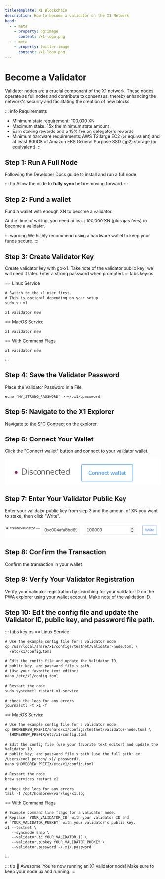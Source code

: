 ```yaml
---
titleTemplate: X1 Blockchain
description: How to become a validator on the X1 Network
head:
  - - meta
    - property: og:image
      content: /x1-logo.png
  - - meta
    - property: twitter:image
      content: /x1-logo.png
---
```


# Become a Validator

Validator nodes are a crucial component of the X1 network.
These nodes operate as full nodes and contribute to consensus,
thereby enhancing the network's security and facilitating the creation of new blocks.

::: info Requirements

- Minimum state requirement: 100,000 XN
- Maximum stake: 15x the minimum state amount
- Earn staking rewards and a 15% fee on delegator's rewards
- Minimum hardware requirements: AWS T2.large EC2 (or equivalent) and at least
  800GB of Amazon EBS General Purpose SSD (gp2) storage (or equivalent).
:::

## Step 1: Run A Full Node

Following the [Developer Docs](./getting-started) guide to install and run a full node. 

::: tip 
Allow the node to **fully sync** before moving forward.
:::

## Step 2: Fund a wallet

Fund a wallet with enough XN to become a validator. 

At the time of writing, you need at least 100,000 XN (plus gas fees) to become a validator.

::: warning
We highly recommend using a hardware wallet to keep your funds secure.
:::

## Step 3: Create Validator Key

Create validator key with go-x1. Take note of the validator public key; we will need it later. Enter a strong password when prompted.
::: tabs key:os

== Linux Service

```shell [Linux Service]
# Switch to the x1 user first.
# This is optional depending on your setup.
sudo su x1

x1 validator new
```

== MacOS Service

```shell [MacOS Service]
x1 validator new
```

== With Command Flags

```shell [With Command Flags]
x1 validator new
```
:::

## Step 4: Save the Validator Password

Place the Validator Password in a File.

```shell
echo "MY_STRONG_PASSWORD" > ~/.x1/.password
```

## Step 5: Navigate to the X1 Explorer

Navigate to the [SFC Contract](https://explorer.x1-testnet.xen.network/address/0xFC00FACE00000000000000000000000000000000/write-contract#address-tabs) on the explorer.

## Step 6: Connect Your Wallet

Click the "Connect wallet" button and connect to your validator wallet.

[![Connect wallet](connect-wallet.png)](connect-wallet.png)

## Step 7: Enter Your Validator Public Key

Enter your validator public key from step 3 and the amount of XN you want to stake, then click "Write".

[![Connect wallet](create-validator.png)](create-validator.png)

## Step 8: Confirm the Transaction

Confirm the transaction in your wallet.

## Step 9: Verify Your Validator Registration

Verify your validator registration by searching for your validator ID on the [PWA explorer](https://pwa-explorer.x1-testnet.xen.network/staking) using your wallet account.
Make note of the validation ID.

## Step 10: Edit the config file and update the Validator ID, public key, and password file path.

::: tabs key:os
== Linux Service

```shell [Linux Service]
# Use the example config file for a validator node
cp /usr/local/share/x1/configs/testnet/validator-node.toml \
  /etc/x1/config.toml

# Edit the config file and update the Validator ID,
# public key, and password file's path.
# (Use your favorite text editor)
nano /etc/x1/config.toml

# Restart the node
sudo systemctl restart x1.service

# check the logs for any errors
journalctl -t x1 -f
```

== MacOS Service

```shell [MacOS Service]
# Use the example config file for a validator node
cp $HOMEBREW_PREFIX/share/x1/configs/testnet/validator-node.toml \
  $HOMEBREW_PREFIX/etc/x1/config.toml

# Edit the config file (use your favorite text editor) and update the Validator ID,
# public key, and password file's path (use the full path: ex: /Users/cool_person/.x1/.password).
nano $HOMEBREW_PREFIX/etc/x1/config.toml

# Restart the node
brew services restart x1

# check the logs for any errors
tail -f /opt/homebrew/var/log/x1.log
```

== With Command Flags

```shell [With Command Flags]
# Example command line flags for a validator node.
# Replace `YOUR_VALIDATOR_ID` with your validator ID and
# `YOUR_VALIDATOR_PUBKEY` with your validator's public key.
x1 --testnet \
   --syncmode snap \
   --validator.id YOUR_VALIDATOR_ID \
   --validator.pubkey YOUR_VALIDATOR_PUBKEY \
   --validator.password ~/.x1/.password
```

:::

::: tip 🎉 Awesome!
You're now running an X1 validator node! Make sure to keep your node up and running.
:::
